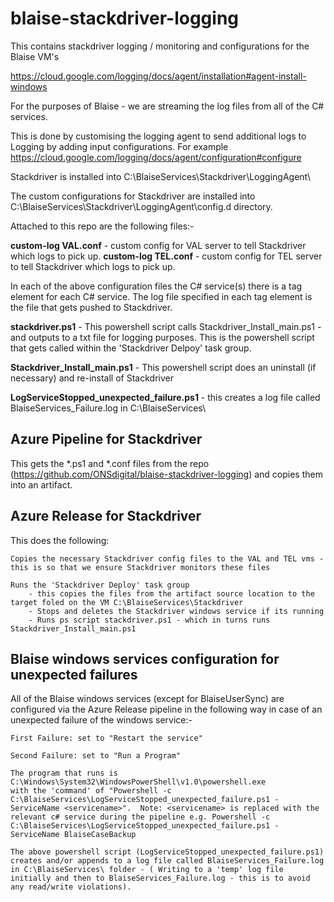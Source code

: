 # blaise-stackdriver-logging

This contains stackdriver logging / monitoring and configurations for the Blaise VM's

https://cloud.google.com/logging/docs/agent/installation#agent-install-windows

For the purposes of Blaise - we are streaming the log files from all of the C# services.

This is done by customising the logging agent to send additional logs to Logging by adding input configurations. For example https://cloud.google.com/logging/docs/agent/configuration#configure

Stackdriver is installed into C:\BlaiseServices\Stackdriver\LoggingAgent\

The custom configurations for Stackdriver are installed into C:\BlaiseServices\Stackdriver\LoggingAgent\config.d directory. 

Attached to this repo are the following files:-

   **custom-log VAL.conf** - custom config for VAL server to tell Stackdriver which logs to pick up.
   **custom-log TEL.conf** - custom config for TEL server to tell Stackdriver which logs to pick up.

   In each of the above configuration files the C# service(s) there is a <source> tag element for each C# service.  The log file specified in each <source> tag element is the file that gets pushed to Stackdriver. 

   **stackdriver.ps1** - This powershell script calls Stackdriver_Install_main.ps1 - and outputs to a txt file for logging purposes. This is the powershell script that gets called within the 'Stackdriver Delpoy' task group.

   **Stackdriver_Install_main.ps1** - This powershell script does an uninstall (if necessary) and re-install of Stackdriver
    
   **LogServiceStopped_unexpected_failure.ps1** - this creates a log file called BlaiseServices_Failure.log in C:\BlaiseServices\


## Azure Pipeline for Stackdriver

This gets the *.ps1 and *.conf files from the repo (https://github.com/ONSdigital/blaise-stackdriver-logging) and copies them into an artifact.

## Azure Release for Stackdriver

This does the following:
    
    Copies the necessary Stackdriver config files to the VAL and TEL vms - this is so that we ensure Stackdriver monitors these files
    
    Runs the 'Stackdriver Deploy' task group 
        - this copies the files from the artifact source location to the target foled on the VM C:\BlaiseServices\Stackdriver
        - Stops and deletes the Stackdriver windows service if its running
        - Runs ps script stackdriver.ps1 - which in turns runs Stackdriver_Install_main.ps1
    
## Blaise windows services configuration for unexpected failures

All of the Blaise windows services (except for BlaiseUserSync) are configured via the Azure Release pipeline in the following way in case of an unexpected failure of the windows service:-

    First Failure: set to "Restart the service"

    Second Failure: set to "Run a Program"

    The program that runs is C:\Windows\System32\WindowsPowerShell\v1.0\powershell.exe
    with the 'command' of "Powershell -c C:\BlaiseServices\LogServiceStopped_unexpected_failure.ps1 -ServiceName <servicename>".  Note: <servicename> is replaced with the relevant c# service during the pipeline e.g. Powershell -c    C:\BlaiseServices\LogServiceStopped_unexpected_failure.ps1 -ServiceName BlaiseCaseBackup

    The above powershell script (LogServiceStopped_unexpected_failure.ps1) creates and/or appends to a log file called BlaiseServices_Failure.log in C:\BlaiseServices\ folder - ( Writing to a 'temp' log file initially and then to BlaiseServices_Failure.log - this is to avoid any read/write violations).
